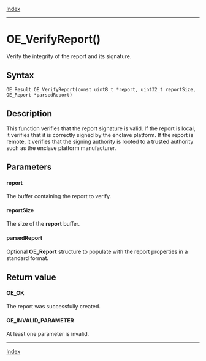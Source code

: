 [Index](index.md)

---
# OE_VerifyReport()

Verify the integrity of the report and its signature.

## Syntax

    OE_Result OE_VerifyReport(const uint8_t *report, uint32_t reportSize, OE_Report *parsedReport)
## Description 

This function verifies that the report signature is valid. If the report is local, it verifies that it is correctly signed by the enclave platform. If the report is remote, it verifies that the signing authority is rooted to a trusted authority such as the enclave platform manufacturer.



## Parameters

#### report

The buffer containing the report to verify.

#### reportSize

The size of the **report** buffer.

#### parsedReport

Optional **OE_Report** structure to populate with the report properties in a standard format.

## Return value

#### OE_OK

The report was successfully created.

#### OE_INVALID_PARAMETER

At least one parameter is invalid.

---
[Index](index.md)

